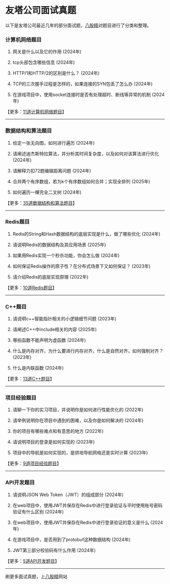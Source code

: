 # 友塔公司面试真题

以下是友塔公司最近几年的部分面试题，[八股精](https://www.bagujing.com)对题目进行了分类和整理。

### 计算机网络题目

1. 网关是什么以及它的作用 (2024年) 

2. tcp头部包含哪些信息 (2024年) 

3. HTTP/1和HTTP/2的区别是什么？ (2024年) 

4. TCP的三次握手过程是怎样的，如果连接的SYN包丢了怎么办 (2024年) 

5. 在游戏项目中，使用socket连接时是否有处理超时、断线等异常的机制 (2024年) 

【更多：[11道计算机网络题目](https://www.bagujing.com/companies)】


---

### 数据结构和算法题目

1. 给定一张无向图，如何进行遍历 (2024年) 

2. 请阐述迪杰斯特拉算法，并分析其时间复杂度，以及如何对该算法进行优化 (2024年) 

3. 请解释力扣72题编辑距离问题 (2024年) 

4. 合并两个有序数组，若为k个有序数组如何合并；实现全排列 (2025年) 

5. 如何遍历一棵完全二叉树 (2024年) 

【更多：[35道数据结构和算法题目](https://www.bagujing.com/companies)】


---

### Redis题目

1. Redis的String和Hash数据结构的底层实现是什么，做了哪些优化 (2024年) 

2. 请说明Redis的数据结构及其应用场景 (2025年) 

3. 如果用Redis实现一个秒杀功能，你会怎么做 (2024年) 

4. 如何保证Redis操作的原子性？在分布式场景下又如何保证？ (2023年) 

5. 请介绍Redis的底层实现原理 (2022年) 

【更多：[10道Redis题目](https://www.bagujing.com/companies)】


---

### C++题目

1. 请说明c++智能指针相关的小逻辑细节问题 (2023年) 

2. 请阐述C++中include相关的内容 (2025年) 

3. 哪些函数不能声明为虚函数 (2024年) 

4. 什么是内存对齐，为什么要进行内存对齐，什么是自然对齐，如何强制对齐？ (2023年) 

5. 什么是内联函数 (2024年) 

【更多：[13道C++题目](https://www.bagujing.com/companies)】


---

### 项目经验题目

1. 请聊一下你的实习项目，并说明你是如何进行性能优化的 (2022年) 

2. 请举例说明你在项目中遇到的困难，以及你是如何解决的 (2024年) 

3. 你的项目有哪些难点和有意思的地方 (2022年) 

4. 请说明项目的登录是如何实现的 (2023年) 

5. 项目中的导航是如何实现的，是烘培导航网格还是实时计算 (2023年) 

【更多：[9道项目经验题目](https://www.bagujing.com/companies)】


---

### API开发题目

1. 请说明JSON Web Token（JWT）的组成部分 (2024年) 

2. 在web项目中，使用JWT并保存在Redis中进行登录验证与平时使用账号密码验证有什么区别 (2024年) 

3. 在web项目中，使用JWT并保存在Redis中进行登录验证的意义是什么 (2024年) 

4. 在游戏项目中，是否用到了protobuf这种数据结构 (2024年) 

5. JWT第三部分校验码有什么作用 (2024年) 

【更多：[5道API开发题目](https://www.bagujing.com/companies)】


---

刷更多面试真题，上[八股精](https://www.bagujing.com)网站